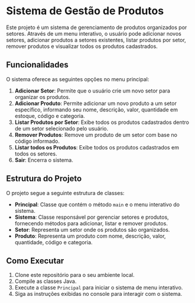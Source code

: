 # Sistema de Gestão de Produtos

Este projeto é um sistema de gerenciamento de produtos organizados por setores. Através de um menu interativo, o usuário pode adicionar novos setores, adicionar produtos a setores existentes, listar produtos por setor, remover produtos e visualizar todos os produtos cadastrados.

## Funcionalidades

O sistema oferece as seguintes opções no menu principal:

1. **Adicionar Setor**: Permite que o usuário crie um novo setor para organizar os produtos.
2. **Adicionar Produto**: Permite adicionar um novo produto a um setor específico, informando seu nome, descrição, valor, quantidade em estoque, código e categoria.
3. **Listar Produtos por Setor**: Exibe todos os produtos cadastrados dentro de um setor selecionado pelo usuário.
4. **Remover Produtos**: Remove um produto de um setor com base no código informado.
5. **Listar todos os Produtos**: Exibe todos os produtos cadastrados em todos os setores.
6. **Sair**: Encerra o sistema.

## Estrutura do Projeto

O projeto segue a seguinte estrutura de classes:

- **Principal**: Classe que contém o método `main` e o menu interativo do sistema.
- **Sistema**: Classe responsável por gerenciar setores e produtos, fornecendo métodos para adicionar, listar e remover produtos.
- **Setor**: Representa um setor onde os produtos são organizados.
- **Produto**: Representa um produto com nome, descrição, valor, quantidade, código e categoria.

## Como Executar

1. Clone este repositório para o seu ambiente local.
2. Compile as classes Java.
3. Execute a classe `Principal` para iniciar o sistema de menu interativo.
4. Siga as instruções exibidas no console para interagir com o sistema.
